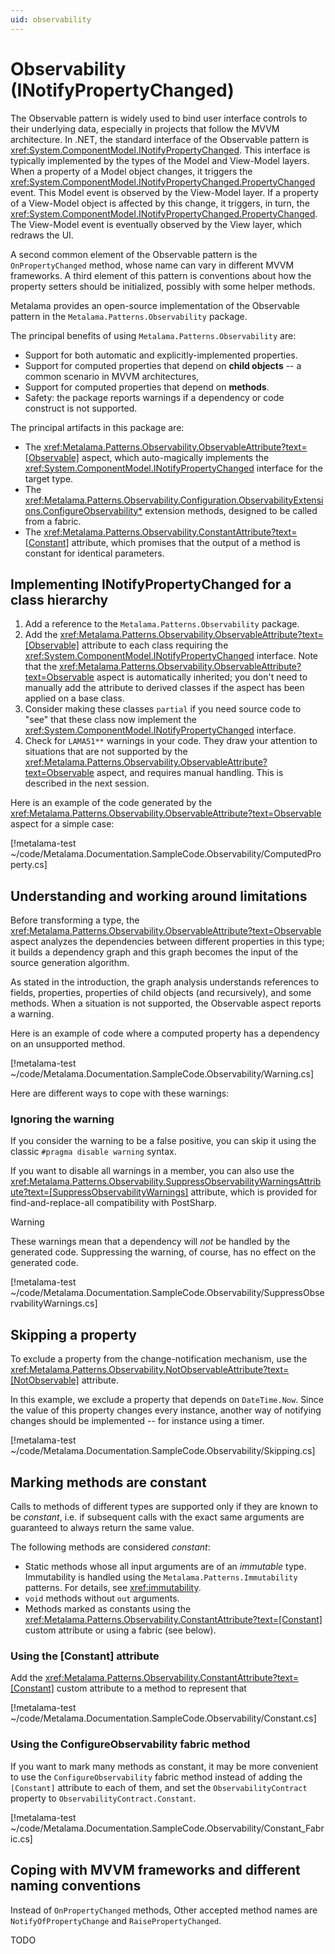 ```yaml
---
uid: observability
---
```


# Observability (INotifyPropertyChanged)

The Observable pattern is widely used to bind user interface controls to their underlying data, especially in projects that follow the MVVM architecture. In .NET, the standard interface of the Observable pattern is <xref:System.ComponentModel.INotifyPropertyChanged>. This interface is typically implemented by the types of the Model and View-Model layers. When a property of a Model object changes, it triggers the <xref:System.ComponentModel.INotifyPropertyChanged.PropertyChanged> event. This Model event is observed by the View-Model layer. If a property of a View-Model object is affected by this change, it triggers, in turn, the <xref:System.ComponentModel.INotifyPropertyChanged.PropertyChanged>. The View-Model event is eventually observed by the View layer, which redraws the UI.

A second common element of the Observable pattern is the `OnPropertyChanged` method, whose name can vary in different MVVM frameworks. A third element of this pattern is conventions about how the property setters should be initialized, possibly with some helper methods.

Metalama provides an open-source implementation of the Observable pattern in the `Metalama.Patterns.Observability` package. 

The principal benefits of using  `Metalama.Patterns.Observability` are:

* Support for both automatic and explicitly-implemented properties.
* Support for computed properties that depend on **child objects** -- a common scenario in MVVM architectures,
* Support for computed properties that depend on **methods**.
* Safety: the package reports warnings if a dependency or code construct is not supported.


The principal artifacts in this package are:

* The <xref:Metalama.Patterns.Observability.ObservableAttribute?text=[Observable]> aspect, which auto-magically implements the <xref:System.ComponentModel.INotifyPropertyChanged> interface for the target type.
* The <xref:Metalama.Patterns.Observability.Configuration.ObservabilityExtensions.ConfigureObservability*> extension methods, designed to be called from a fabric.
* The <xref:Metalama.Patterns.Observability.ConstantAttribute?text=[Constant]> attribute, which promises that the output of a method is constant for identical parameters.


## Implementing INotifyPropertyChanged for a class hierarchy

1. Add a reference to the `Metalama.Patterns.Observability` package.
2. Add the <xref:Metalama.Patterns.Observability.ObservableAttribute?text=[Observable]> attribute to each class requiring the <xref:System.ComponentModel.INotifyPropertyChanged> interface. Note that the  <xref:Metalama.Patterns.Observability.ObservableAttribute?text=Observable> aspect is automatically inherited; you don't need to manually add the attribute to derived classes if the aspect has been applied on a base class.
3. Consider making these classes `partial` if you need source code to "see" that these class now implement the  <xref:System.ComponentModel.INotifyPropertyChanged> interface.
4. Check for `LAMA51**` warnings in your code. They draw your attention to situations that are not supported by the <xref:Metalama.Patterns.Observability.ObservableAttribute?text=Observable> aspect, and requires manual handling. This is described in the next session.

Here is an example of the code generated by the <xref:Metalama.Patterns.Observability.ObservableAttribute?text=Observable> aspect for a simple case:

[!metalama-test ~/code/Metalama.Documentation.SampleCode.Observability/ComputedProperty.cs]


## Understanding and working around limitations

Before transforming a type, the  <xref:Metalama.Patterns.Observability.ObservableAttribute?text=Observable> aspect analyzes the dependencies between different properties in this type; it builds a dependency graph and this graph becomes the input of the source generation algorithm.

As stated in the introduction, the graph analysis understands references to fields, properties, properties of child objects (and recursively), and some methods. When a situation is not supported, the Observable aspect reports a warning.

Here is an example of code where a computed property has a dependency on an unsupported method.

[!metalama-test ~/code/Metalama.Documentation.SampleCode.Observability/Warning.cs]

Here are different ways to cope with these warnings:

### Ignoring the warning

If you consider the warning to be a false positive, you can skip it using the classic `#pragma disable warning` syntax.

If you want to disable all warnings in a member, you can also use the <xref:Metalama.Patterns.Observability.SuppressObservabilityWarningsAttribute?text=[SuppressObservabilityWarnings]> attribute, which is provided for find-and-replace-all compatibility with PostSharp.

> [!WARNING]
> These warnings mean that a dependency will _not_ be handled by the generated code. Suppressing the warning, of course, has no effect on the generated code.


[!metalama-test ~/code/Metalama.Documentation.SampleCode.Observability/SuppressObservabilityWarnings.cs]


## Skipping a property

To exclude a property from the change-notification mechanism, use the <xref:Metalama.Patterns.Observability.NotObservableAttribute?text=[NotObservable]> attribute.

In this example, we exclude a property that depends on `DateTime.Now`. Since the value of this property changes every instance, another way of notifying changes should be implemented -- for instance using a timer.

[!metalama-test ~/code/Metalama.Documentation.SampleCode.Observability/Skipping.cs]

## Marking methods are constant

Calls to methods of different types are supported only if they are known to be _constant_, i.e. if subsequent calls with the exact same arguments are guaranteed to always return the same value.

The following methods are considered _constant_:

* Static methods whose all input arguments are of an _immutable_ type. Immutability is handled using the `Metalama.Patterns.Immutability` patterns. For details, see <xref:immutability>.
* `void` methods without `out` arguments.
* Methods marked as constants using the  <xref:Metalama.Patterns.Observability.ConstantAttribute?text=[Constant]> custom attribute or using a fabric (see below).


### Using the [Constant] attribute

Add the <xref:Metalama.Patterns.Observability.ConstantAttribute?text=[Constant]> custom attribute to a method to represent that

[!metalama-test ~/code/Metalama.Documentation.SampleCode.Observability/Constant.cs]

### Using the ConfigureObservability fabric method

If you want to mark many methods as constant, it may be more convenient to use the `ConfigureObservability` fabric method instead of adding the `[Constant]` attribute to each of them, and set the `ObservabilityContract` property to `ObservabilityContract.Constant`.

[!metalama-test ~/code/Metalama.Documentation.SampleCode.Observability/Constant_Fabric.cs]

## Coping with MVVM frameworks and different naming conventions

 Instead of `OnPropertyChanged` methods, Other accepted method names are `NotifyOfPropertyChange` and `RaisePropertyChanged`.


TODO